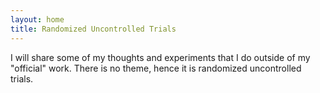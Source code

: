 ```yaml
---
layout: home
title: Randomized Uncontrolled Trials
---
```


I will share some of my thoughts and experiments that I do outside of my "official" work.
There is no theme, hence it is randomized uncontrolled trials.
